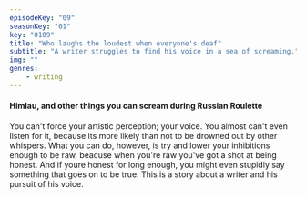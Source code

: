 ```yaml
---
episodeKey: "09"
seasonKey: "01"
key: "0109"
title: "Who laughs the loudest when everyone's deaf"
subtitle: "A writer struggles to find his voice in a sea of screaming."
img: ""
genres: 
    - writing
---
```


#### Himlau, and other things you can scream during Russian Roulette

You can't force your artistic perception; your voice. You almost can't even listen for it, because its more likely than not to be drowned out by other whispers. What you can do, however, is try and lower your inhibitions enough to be raw, beacuse when you're raw you've got a shot at being honest. And if youre honest for long enough, you might even stupidly say something that goes on to be true. This is a story about a writer and his pursuit of his voice.

